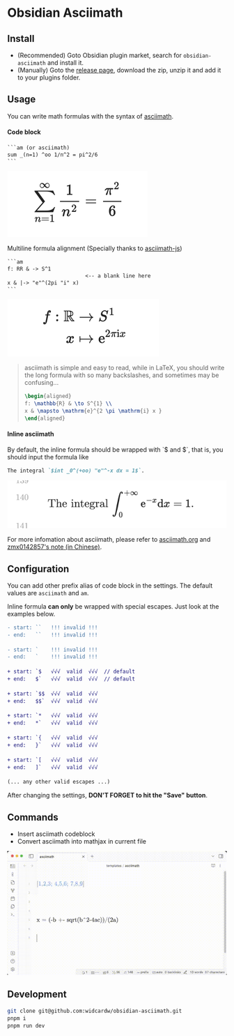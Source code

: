 # Obsidian Asciimath

## Install

- (Recommended) Goto Obsidian plugin market, search for `obsidian-asciimath` and install it.
- (Manually) Goto the [release page](https://github.com/widcardw/obsidian-asciimath/releases), download the zip, unzip it and add it to your plugins folder.

## Usage

You can write math formulas with the syntax of [asciimath](http://asciimath.org).

#### Code block

~~~text
```am (or asciimath)
sum _(n=1) ^oo 1/n^2 = pi^2/6
```
~~~

![](screenshots/codeblock.png)

Multiline formula alignment (Specially thanks to [asciimath-js](https://github.com/zmx0142857/asciimathml))

~~~text
```am
f: RR & -> S^1
                         <-- a blank line here
x & |-> "e"^(2pi "i" x)
```
~~~

![](screenshots/multiline.png)

> asciimath is simple and easy to read, while in LaTeX, you should write the long formula with so many backslashes, and sometimes may be confusing...
>
> ```tex
> \begin{aligned}
> f: \mathbb{R} & \to S^{1} \\
> x & \mapsto \mathrm{e}^{2 \pi \mathrm{i} x }
> \end{aligned}
> ```

#### Inline asciimath

By default, the inline formula should be wrapped with \`\$ and \$\`, that is, you should input the formula like

```markdown
The integral `$int _0^(+oo) "e"^-x dx = 1$`.
```

![](screenshots/inline.png)

For more infomation about asciimath, please refer to [asciimath.org](http://asciimath.org) and [zmx0142857's note (in Chinese)](https://zmx0142857.github.io/note/).


## Configuration

You can add other prefix alias of code block in the settings. The default values are `asciimath` and `am`.

Inline formula **can only** be wrapped with special escapes. Just look at the examples below.

```diff
- start: ``   !!! invalid !!!
- end:   ``   !!! invalid !!!

- start: `    !!! invalid !!!
- end:   `    !!! invalid !!!

+ start: `$   √√√  valid  √√√  // default
+ end:   $`   √√√  valid  √√√  // default

+ start: `$$  √√√  valid  √√√
+ end:   $$`  √√√  valid  √√√

+ start: `*   √√√  valid  √√√
+ end:   *`   √√√  valid  √√√

+ start: `{   √√√  valid  √√√
+ end:   }`   √√√  valid  √√√

+ start: `[   √√√  valid  √√√
+ end:   ]`   √√√  valid  √√√

(... any other valid escapes ...)
```

After changing the settings, **DON'T FORGET to hit the "Save" button**.

## Commands

- Insert asciimath codeblock
- Convert asciimath into mathjax in current file

![](screenshots/out.gif)

## Development

```sh
git clone git@github.com:widcardw/obsidian-asciimath.git
pnpm i
pnpm run dev
```
